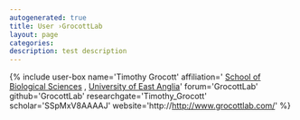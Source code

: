 ```yaml
---
autogenerated: true
title: User ›GrocottLab
layout: page
categories: 
description: test description
---
```


{% include user-box name='Timothy Grocott' affiliation=' [School of Biological Sciences](http://www.uea.ac.uk/biological-sciences/) , [University of East Anglia](http://www.uea.ac.uk/)' forum='GrocottLab' github='GrocottLab' researchgate='Timothy\_Grocott' scholar='SSpMxV8AAAAJ' website='http://http://www.grocottlab.com/' %}
